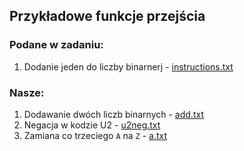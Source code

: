 ## Przykładowe funkcje przejścia

### Podane w zadaniu:
1. Dodanie jeden do liczby binarnerj - [instructions.txt](instructions.txt)

### Nasze:
1. Dodawanie dwóch liczb binarnych - [add.txt](add.txt)
2. Negacja w kodzie U2 - [u2neg.txt](u2neg.txt)
3. Zamiana co trzeciego `A` na `Z` - [a.txt](a.txt)